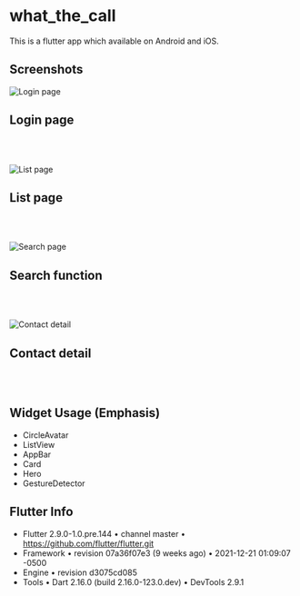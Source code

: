 # what_the_call

This is a flutter app which available on Android and iOS.

## Screenshots
![Login page](readme/login_page.png)
<h2>Login page</h2>
<br/>
<br/>

![List page](readme/list_page.png)
<h2>List page</h2>
<br/>
<br/>

![Search page](readme/search_function.png)
<h2>Search function</h2>
<br/>
<br/>

![Contact detail](readme/contact_detail.png)
<h2>Contact detail</h2>
<br/>
<br/>

## Widget Usage (Emphasis)
- CircleAvatar
- ListView
- AppBar
- Card
- Hero
- GestureDetector

## Flutter Info
- Flutter 2.9.0-1.0.pre.144 • channel master • https://github.com/flutter/flutter.git
- Framework • revision 07a36f07e3 (9 weeks ago) • 2021-12-21 01:09:07 -0500
- Engine • revision d3075cd085
- Tools • Dart 2.16.0 (build 2.16.0-123.0.dev) • DevTools 2.9.1